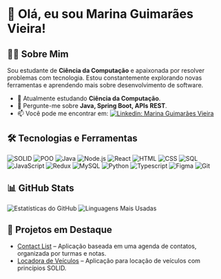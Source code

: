 # 👋 Olá, eu sou Marina Guimarães Vieira!

## 👩‍💻 Sobre Mim
Sou estudante de **Ciência da Computação** e apaixonada por resolver problemas com tecnologia. Estou constantemente explorando novas ferramentas e aprendendo mais sobre desenvolvimento de software.

- 🌱 Atualmente estudando **Ciência da Computação**.
- 💬 Pergunte-me sobre **Java, Spring Boot, APIs REST**.
- 📫 Você pode me encontrar em:
  [![Linkedin: Marina Guimarães Vieira](https://img.shields.io/badge/-Marina%20Guimarães%20Vieira-blue?style=flat-square&logo=Linkedin&logoColor=white&link=https://www.linkedin.com/in/marina-guimar%C3%A3es-vieira-602683251/)](https://www.linkedin.com/in/marina-guimar%C3%A3es-vieira-602683251/)

## 🛠 Tecnologias e Ferramentas
![SOLID](https://img.shields.io/badge/-SOLID-orange?style=flat-square)
![POO](https://img.shields.io/badge/-POO-blue?style=flat-square)
![Java](https://img.shields.io/badge/-Java-007396?style=flat-square&logo=java)
![Node.js](https://img.shields.io/badge/-Node.js-339933?style=flat-square&logo=node.js)
![React](https://img.shields.io/badge/-React-61DAFB?style=flat-square&logo=react)
![HTML](https://img.shields.io/badge/-HTML-E34F26?style=flat-square&logo=html5)
![CSS](https://img.shields.io/badge/-CSS-1572B6?style=flat-square&logo=css3)
![SQL](https://img.shields.io/badge/-SQL-4479A1?style=flat-square&logo=mysql)
![JavaScript](https://img.shields.io/badge/-JavaScript-F7DF1E?style=flat-square&logo=javascript)
![Redux](https://img.shields.io/badge/-Redux-764ABC?style=flat-square&logo=redux)
![MySQL](https://img.shields.io/badge/-MySQL-4479A1?style=flat-square&logo=mysql)
![Python](https://img.shields.io/badge/-Python-3776AB?style=flat-square&logo=python)
![Typescript](https://img.shields.io/badge/-Typescript-3178C6?style=flat-square&logo=typescript)
![Figma](https://img.shields.io/badge/-Figma-F24E1E?style=flat-square&logo=figma)
![Git](https://img.shields.io/badge/-Git-F05032?style=flat-square&logo=git)

## 📊 GitHub Stats
![Estatísticas do GitHub](https://github-readme-stats.vercel.app/api?username=marinagv95&show_icons=true&hide_rank=true&theme=radical)
![Linguagens Mais Usadas](https://github-readme-stats.vercel.app/api/top-langs/?username=marinagv95&hide=python&layout=compact&theme=radical)

## 🌟 Projetos em Destaque
- [Contact List](https://github.com/marinagv95/Contact_List) – Aplicação baseada em uma agenda de contatos, organizada por turmas e notas.
- [Locadora de Veículos](https://github.com/allanaavila/locadora_veiculos) – Aplicação para locação de veículos com princípios SOLID.
